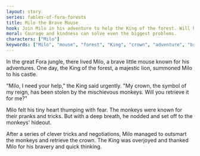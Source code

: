 ```yaml
---
layout: story
series: fables-of-fora-forests
title: Milo the Brave Mouse
hook: Join Milo in his adventure to help the King of the forest. Will he overcome his fears?
moral: Courage and kindness can solve even the biggest problems.
characters: ["Milo"]
keywords: ["Milo", "mouse", "forest", "King", "crown", "adventure", "bravery", "kindness", "courage", "jungle"]
---
```


In the great Fora jungle, there lived Milo, a brave little mouse known for his adventures. One day, the King of the forest, a majestic lion, summoned Milo to his castle.

"Milo, I need your help," the King said urgently. "My crown, the symbol of my reign, has been stolen by the mischievous monkeys. Will you retrieve it for me?"

Milo felt his tiny heart thumping with fear. The monkeys were known for their pranks and tricks. But with a deep breath, he nodded and set off to the monkeys' hideout.

After a series of clever tricks and negotiations, Milo managed to outsmart the monkeys and retrieve the crown. The King was overjoyed and thanked Milo for his bravery and quick thinking.
